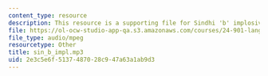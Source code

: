 ```yaml
---
content_type: resource
description: This resource is a supporting file for Sindhi 'b' implosive.
file: https://ol-ocw-studio-app-qa.s3.amazonaws.com/courses/24-901-language-and-its-structure-i-phonology-fall-2010/2e3c5e6f5137487028c947a63a1ab9d3_sin_b_impl.mp3
file_type: audio/mpeg
resourcetype: Other
title: sin_b_impl.mp3
uid: 2e3c5e6f-5137-4870-28c9-47a63a1ab9d3
---
```


